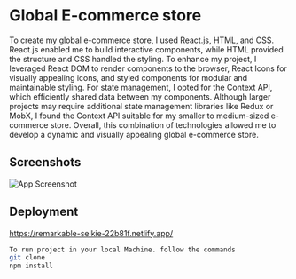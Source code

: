 
# Global E-commerce store

To create my global e-commerce store, I used React.js, HTML, and CSS. React.js enabled me to build interactive components, while HTML provided the structure and CSS handled the styling. To enhance my project, I leveraged React DOM to render components to the browser, React Icons for visually appealing icons, and styled components for modular and maintainable styling. For state management, I opted for the Context API, which efficiently shared data between my components. Although larger projects may require additional state management libraries like Redux or MobX, I found the Context API suitable for my smaller to medium-sized e-commerce store. Overall, this combination of technologies allowed me to develop a dynamic and visually appealing global e-commerce store.



## Screenshots

![App Screenshot](https://media.discordapp.net/attachments/1123554766530809909/1123554865789009950/1a.PNG?width=1440&height=599)


## Deployment

https://remarkable-selkie-22b81f.netlify.app/
```bash
To run project in your local Machine. follow the commands
git clone
npm install

```

